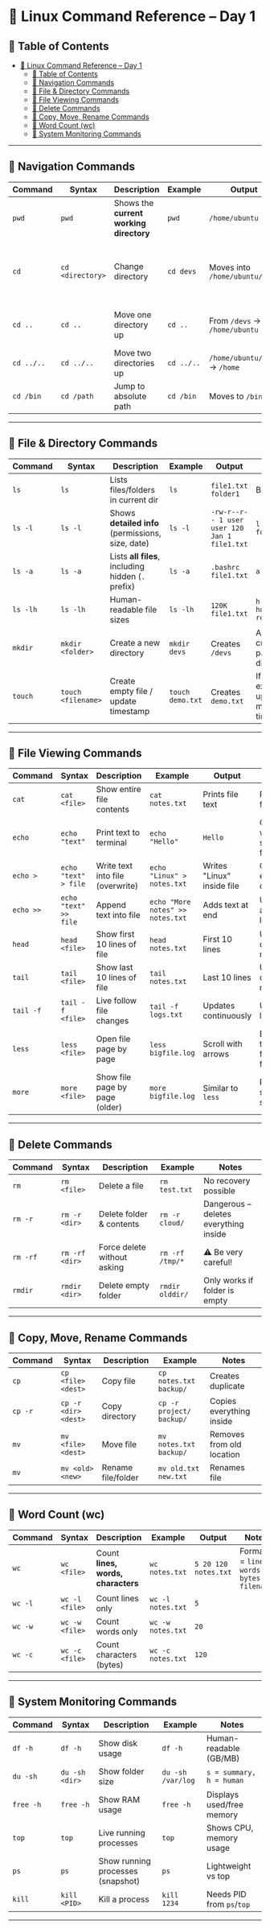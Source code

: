 # 🐧 Linux Command Reference – Day 1

## 📑 Table of Contents

- [🐧 Linux Command Reference – Day 1](#-linux-command-reference--day-1)
  - [📑 Table of Contents](#-table-of-contents)
  - [🔹 Navigation Commands](#-navigation-commands)
  - [🔹 File \& Directory Commands](#-file--directory-commands)
  - [🔹 File Viewing Commands](#-file-viewing-commands)
  - [🔹 Delete Commands](#-delete-commands)
  - [🔹 Copy, Move, Rename Commands](#-copy-move-rename-commands)
  - [🔹 Word Count (wc)](#-word-count-wc)
  - [🔹 System Monitoring Commands](#-system-monitoring-commands)

---

## 🔹 Navigation Commands

| Command    | Syntax           | Description                             | Example    | Output                         | Notes                                           |
| ---------- | ---------------- | --------------------------------------- | ---------- | ------------------------------ | ----------------------------------------------- |
| `pwd`      | `pwd`            | Shows the **current working directory** | `pwd`      | `/home/ubuntu`                 | Useful to check where you are                   |
| `cd`       | `cd <directory>` | Change directory                        | `cd devs`  | Moves into `/home/ubuntu/devs` | `cd` with no argument → moves to home directory |
| `cd ..`    | `cd ..`          | Move one directory up                   | `cd ..`    | From `/devs` → `/home/ubuntu`  | Each `..` = one level back                      |
| `cd ../..` | `cd ../..`       | Move two directories up                 | `cd ../..` | `/home/ubuntu/devs` → `/home`  | Relative path                                   |
| `cd /bin`  | `cd /path`       | Jump to absolute path                   | `cd /bin`  | Moves to `/bin`                | Always starts with `/`                          |

---

## 🔹 File & Directory Commands

| Command  | Syntax             | Description                                        | Example          | Output                                       | Notes                                  |
| -------- | ------------------ | -------------------------------------------------- | ---------------- | -------------------------------------------- | -------------------------------------- |
| `ls`     | `ls`               | Lists files/folders in current dir                 | `ls`             | `file1.txt folder1`                          | Basic view                             |
| `ls -l`  | `ls -l`            | Shows **detailed info** (permissions, size, date)  | `ls -l`          | `-rw-r--r-- 1 user user 120 Jan 1 file1.txt` | `l = long format`                      |
| `ls -a`  | `ls -a`            | Lists **all files**, including hidden (`.` prefix) | `ls -a`          | `.bashrc file1.txt`                          | `a = all`                              |
| `ls -lh` | `ls -lh`           | Human-readable file sizes                          | `ls -lh`         | `120K file1.txt`                             | `h = human-readable`                   |
| `mkdir`  | `mkdir <folder>`   | Create a new directory                             | `mkdir devs`     | Creates `/devs`                              | Add `-p` to create parent directories  |
| `touch`  | `touch <filename>` | Create empty file / update timestamp               | `touch demo.txt` | Creates `demo.txt`                           | If file exists → updates modified time |

---

## 🔹 File Viewing Commands

| Command   | Syntax                | Description                      | Example                          | Output                     | Notes                              |
| --------- | --------------------- | -------------------------------- | -------------------------------- | -------------------------- | ---------------------------------- |
| `cat`     | `cat <file>`          | Show entire file contents        | `cat notes.txt`                  | Prints file text           | For small files                    |
| `echo`    | `echo "text"`         | Print text to terminal           | `echo "Hello"`                   | `Hello`                    | Combine with `>` to save into file |
| `echo >`  | `echo "text" > file`  | Write text into file (overwrite) | `echo "Linux" > notes.txt`       | Writes "Linux" inside file | Overwrites existing content        |
| `echo >>` | `echo "text" >> file` | Append text into file            | `echo "More notes" >> notes.txt` | Adds text at end           | Use for adding logs                |
| `head`    | `head <file>`         | Show first 10 lines of file      | `head notes.txt`                 | First 10 lines             | Use `-n` for custom number         |
| `tail`    | `tail <file>`         | Show last 10 lines of file       | `tail notes.txt`                 | Last 10 lines              | Use `-n` for custom number         |
| `tail -f` | `tail -f <file>`      | Live follow file changes         | `tail -f logs.txt`               | Updates continuously       | Used for logs                      |
| `less`    | `less <file>`         | Open file page by page           | `less bigfile.log`               | Scroll with arrows         | Better than `cat` for big files    |
| `more`    | `more <file>`         | Show file page by page (older)   | `more bigfile.log`               | Similar to `less`          | Press space to scroll              |

---

## 🔹 Delete Commands

| Command  | Syntax         | Description                 | Example         | Notes                                 |
| -------- | -------------- | --------------------------- | --------------- | ------------------------------------- |
| `rm`     | `rm <file>`    | Delete a file               | `rm test.txt`   | No recovery possible                  |
| `rm -r`  | `rm -r <dir>`  | Delete folder & contents    | `rm -r cloud/`  | Dangerous – deletes everything inside |
| `rm -rf` | `rm -rf <dir>` | Force delete without asking | `rm -rf /tmp/*` | ⚠️ Be very careful!                   |
| `rmdir`  | `rmdir <dir>`  | Delete empty folder         | `rmdir olddir/` | Only works if folder is empty         |

---

## 🔹 Copy, Move, Rename Commands

| Command | Syntax               | Description        | Example                  | Notes                     |
| ------- | -------------------- | ------------------ | ------------------------ | ------------------------- |
| `cp`    | `cp <file> <dest>`   | Copy file          | `cp notes.txt backup/`   | Creates duplicate         |
| `cp -r` | `cp -r <dir> <dest>` | Copy directory     | `cp -r project/ backup/` | Copies everything inside  |
| `mv`    | `mv <file> <dest>`   | Move file          | `mv notes.txt backup/`   | Removes from old location |
| `mv`    | `mv <old> <new>`     | Rename file/folder | `mv old.txt new.txt`     | Renames file              |

---

## 🔹 Word Count (wc)

| Command | Syntax         | Description                        | Example           | Output               | Notes                                 |
| ------- | -------------- | ---------------------------------- | ----------------- | -------------------- | ------------------------------------- |
| `wc`    | `wc <file>`    | Count **lines, words, characters** | `wc notes.txt`    | `5 20 120 notes.txt` | Format = `lines words bytes filename` |
| `wc -l` | `wc -l <file>` | Count lines only                   | `wc -l notes.txt` | `5`                  |                                       |
| `wc -w` | `wc -w <file>` | Count words only                   | `wc -w notes.txt` | `20`                 |                                       |
| `wc -c` | `wc -c <file>` | Count characters (bytes)           | `wc -c notes.txt` | `120`                |                                       |

---

## 🔹 System Monitoring Commands

| Command   | Syntax         | Description                       | Example           | Notes                     |
| --------- | -------------- | --------------------------------- | ----------------- | ------------------------- |
| `df -h`   | `df -h`        | Show disk usage                   | `df -h`           | Human-readable (GB/MB)    |
| `du -sh`  | `du -sh <dir>` | Show folder size                  | `du -sh /var/log` | `s = summary, h = human`  |
| `free -h` | `free -h`      | Show RAM usage                    | `free -h`         | Displays used/free memory |
| `top`     | `top`          | Live running processes            | `top`             | Shows CPU, memory usage   |
| `ps`      | `ps`           | Show running processes (snapshot) | `ps`              | Lightweight vs top        |
| `kill`    | `kill <PID>`   | Kill a process                    | `kill 1234`       | Needs PID from `ps`/`top` |

---
